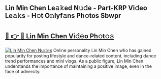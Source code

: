 ## Lin Min Chen Le𝚊𝚔ed N𝚞𝚍e - Part-KRP Vi𝚍eo Le𝚊𝚔s - H𝚘t O𝚗lyf𝚊ns Ph𝚘tos Sbwpr

# <h2><a href="http://hf4pzi.feru.top/?c=Lin+Min+Chen">🔗 👉 🔴 Lin Min Chen Vi𝚍𝚎o Ph𝚘t𝚘𝚜</a></h2>

[![Lin Min Chen Nu𝚍𝚎s](https://i.imgur.com/0TWrTi3.gif)](http://hf4pzi.feru.top/?c=Lin+Min+Chen)
Online personality Lin Min Chen who has gained popularity for posting lifestyle and dance-related content, including dance trend performances and mini vlogs. As a public figure, Lin Min Chen understands the importance of maintaining a positive image, even in the face of adversity. 
